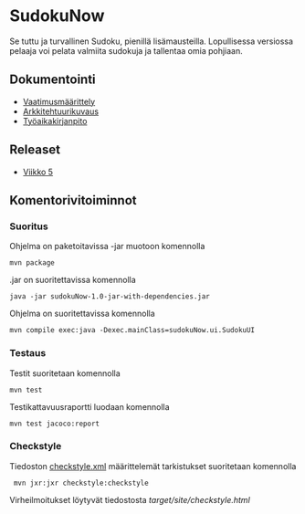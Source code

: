 # SudokuNow
Se tuttu ja turvallinen Sudoku, pienillä lisämausteilla. Lopullisessa versiossa pelaaja voi pelata valmiita sudokuja ja 
tallentaa omia pohjiaan.
## Dokumentointi
- [Vaatimusmäärittely](https://github.com/VirtualAkseli/ot-harjoitustyo/blob/master/dokumentointi/vaatimusmaarittely.md "Vaatimusmäärittely")
- [Arkkitehtuurikuvaus](https://github.com/VirtualAkseli/ot-harjoitustyo/blob/master/dokumentointi/arkkitehtuuri.md "Arkkitehtuurikuvaus")
- [Työaikakirjanpito](https://github.com/VirtualAkseli/ot-harjoitustyo/blob/master/dokumentointi/tyoaikakirjanpito.md "Työaikakirjanpito")

## Releaset

- [Viikko 5]()


## Komentorivitoiminnot

### Suoritus

Ohjelma on paketoitavissa -jar muotoon komennolla

```
mvn package
```

.jar on suoritettavissa komennolla

```
java -jar sudokuNow-1.0-jar-with-dependencies.jar
```

Ohjelma on suoritettavissa komennolla

```
mvn compile exec:java -Dexec.mainClass=sudokuNow.ui.SudokuUI
```

### Testaus

Testit suoritetaan komennolla

```
mvn test
```

Testikattavuusraportti luodaan komennolla

```
mvn test jacoco:report
```

### Checkstyle

Tiedoston [checkstyle.xml](https://github.com/VirtualAkseli/ot-harjoitustyo/blob/master/SudokuNow/checkstyle.xml) määrittelemät tarkistukset suoritetaan komennolla

```
 mvn jxr:jxr checkstyle:checkstyle
```

Virheilmoitukset löytyvät tiedostosta _target/site/checkstyle.html_ 


